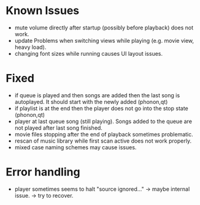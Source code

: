 # Known Issues

- mute volume directly after startup (possibly before playback) does not work.
- update Problems when switching views while playing (e.g. movie view, heavy load).
- changing font sizes while running causes UI layout issues.


# Fixed
- if queue is played and then songs are added then the last song is autoplayed. It should start with the newly added (phonon,qt)
- if playlist is at the end then the player does not go into the stop state (phonon,qt)
- player at last queue song (still playing). Songs added to the queue are not played after last song finished.
- movie files stopping after the end of playback sometimes problematic.
- rescan of music library while first scan active does not work properly.
- mixed case naming schemes may cause issues.


# Error handling
- player sometimes seems to halt "source ignored..." -> maybe internal issue. -> try to recover.

